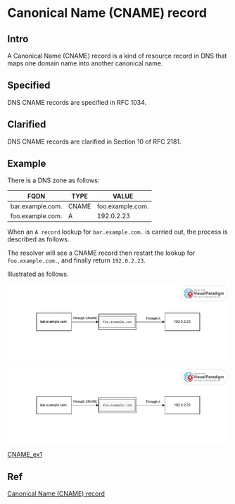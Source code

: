 # Canonical Name (CNAME) record
## Intro
A Canonical Name (CNAME) record is a kind of resource record in DNS that maps one domain name into another canonical name.

## Specified
DNS CNAME records are specified in RFC 1034.

## Clarified 
DNS CNAME records are clarified in Section 10 of RFC 2181.

## Example

There is a DNS zone as follows:

| FQDN                  |  TYPE |  VALUE |
| --------------------- | ----- | ------ |
| bar.example.com.      | CNAME  | foo.example.com. |
| foo.example.com.      |  A   |   192.0.2.23 |

When an `A record` lookup for `bar.example.com.` is carried out, the process is described as follows.

The resolver will see a CNAME record then restart the lookup for `foo.example.com.`, and finally return `192.0.2.23`.

Illustrated as follows.

![CNAME_ex1](https://github.com/40843245/computer-science/blob/main/attachment/paradigm/CNAME_ex1.jpg)

![CNAME_ex1|500x100](https://github.com/40843245/computer-science/blob/main/attachment/paradigm/CNAME_ex1.jpg)

[CNAME_ex1](https://github.com/40843245/computer-science/blob/main/attachment/paradigm/CNAME_ex1.jpg)

## Ref
[Canonical Name (CNAME) record](https://en.wikipedia.org/wiki/CNAME_record)
